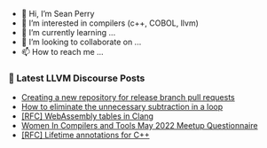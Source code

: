 - 👋 Hi, I’m Sean Perry
- 👀 I’m interested in compilers (c++, COBOL, llvm)
- 🌱 I’m currently learning ...
- 💞️ I’m looking to collaborate on ...
- 📫 How to reach me ...

<!---
s66perry/s66perry is a ✨ special ✨ repository because its `README.md` (this file) appears on your GitHub profile.
You can click the Preview link to take a look at your changes.
--->
### 📕 Latest LLVM Discourse Posts

<!-- DISCOURSE-LLVM:START -->
- [Creating a new repository for release branch pull requests](https://discourse.llvm.org/t/creating-a-new-repository-for-release-branch-pull-requests/61339#post_4)
- [How to eliminate the unnecessary subtraction in a loop](https://discourse.llvm.org/t/how-to-eliminate-the-unnecessary-subtraction-in-a-loop/62536#post_3)
- [[RFC] WebAssembly tables in Clang](https://discourse.llvm.org/t/rfc-webassembly-tables-in-clang/62049#post_4)
- [Women In Compilers and Tools May 2022 Meetup Questionnaire](https://discourse.llvm.org/t/women-in-compilers-and-tools-may-2022-meetup-questionnaire/62414#post_2)
- [[RFC] Lifetime annotations for C++](https://discourse.llvm.org/t/rfc-lifetime-annotations-for-c/61377?page=3#post_52)
<!-- DISCOURSE-LLVM:END -->
